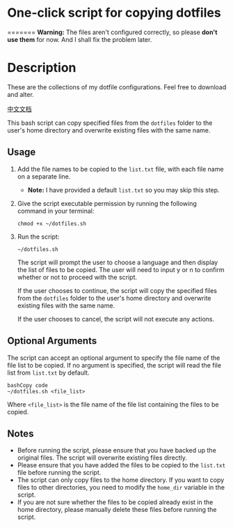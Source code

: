 # One-click script for copying dotfiles
=======
**Warning:** The files aren't configured correctly, so please **don't use them** for now. And I shall fix the problem later.

# Description

These are the collections of my dotfile configurations. Feel free to download and alter.

[中文文档](README_zh_cn.md)

This bash script can copy specified files from the `dotfiles` folder to the user's home directory and overwrite existing files with the same name.

## Usage

1. Add the file names to be copied to the `list.txt` file, with each file name on a separate line.

   - **Note:** I have provided a default `list.txt` so you may skip this step.

2. Give the script executable permission by running the following command in your terminal:

   ```
   chmod +x ~/dotfiles.sh
   ```

3. Run the script:

   ```
   ~/dotfiles.sh
   ```

   The script will prompt the user to choose a language and then display the list of files to be copied. The user will need to input y or n to confirm whether or not to proceed with the script.

   If the user chooses to continue, the script will copy the specified files from the `dotfiles` folder to the user's home directory and overwrite existing files with the same name.

   If the user chooses to cancel, the script will not execute any actions.

## Optional Arguments

The script can accept an optional argument to specify the file name of the file list to be copied. If no argument is specified, the script will read the file list from `list.txt` by default.

```
bashCopy code
~/dotfiles.sh <file_list>
```

Where `<file_list>` is the file name of the file list containing the files to be copied.

## Notes

- Before running the script, please ensure that you have backed up the original files. The script will overwrite existing files directly.
- Please ensure that you have added the files to be copied to the `list.txt` file before running the script.
- The script can only copy files to the home directory. If you want to copy files to other directories, you need to modify the `home_dir` variable in the script.
- If you are not sure whether the files to be copied already exist in the home directory, please manually delete these files before running the script.
